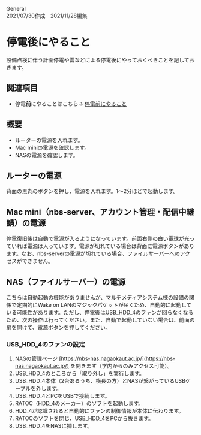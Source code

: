 General  
2021/07/30作成　2021/11/28編集

# 停電後にやること

設備点検に伴う計画停電や雷などによる停電後にやっておくべきことを記しておきます。


## 関連項目

- 停電**前**にやることはこちら→ [停電前にやること](./before-a-power-cut.md)


## 概要

- ルーターの電源を入れます。
- Mac miniの電源を確認します。
- NASの電源を確認します。


## ルーターの電源

背面の黒丸のボタンを押し、電源を入れます。1〜2分ほどで起動します。


## Mac mini（nbs-server、アカウント管理・配信中継鯖）の電源

停電復旧後は自動で電源が入るようになっています。前面右側の白い電球が光っていれば電源は入っています。電源が切れている場合は背面に電源ボタンがあります。なお、nbs-serverの電源が切れている場合、ファイルサーバーへのアクセスができません。


## NAS（ファイルサーバー）の電源

こちらは自動起動の機能がありませんが、マルチメディアシステム棟の設備の関係で定期的にWake on LANのマジックパケットが届くため、自動的に起動している可能性があります。ただし、停電後はUSB_HDD_4のファンが回らなくなるため、次の操作は行ってください。また、自動で起動していない場合は、前面の扉を開けて、電源ボタンを押してください。

### USB_HDD_4のファンの設定

1. NASの管理ページ [https://nbs-nas.nagaokaut.ac.jp/](https://nbs-nas.nagaokaut.ac.jp/) を開きます（学内からのみアクセス可能）。
1. USB_HDD_4のところから「取り外し」を実行します。
1. USB_HDD_4本体（2台あるうち、横長の方）とNASが繋がっているUSBケーブルを外します。
1. USB_HDD_4とPCをUSBで接続します。
1. RATOC（HDD_4のメーカー）のソフトを起動します。
1. HDD_4が認識されると自動的にファンの制御情報が本体に伝わります。
1. RATOCのソフトを閉じ、USB_HDD_4をPCから抜きます。
1. USB_HDD_4をNASに挿します。
